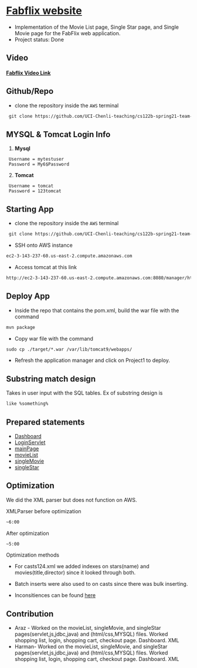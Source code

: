 #  [Fabflix website](http://ec2-3-143-237-60.us-east-2.compute.amazonaws.com:8080/Project1/login.html)

* Implementation of the Movie List page, Single Star page, and Single Movie page for the FabFlix web application.
* Project status: Done

## Video
#### [Fabflix Video Link](https://tinyurl.com/cs122bvidh)

## Github/Repo
* clone the repository inside the `AWS` terminal

```html
 git clone https://github.com/UCI-Chenli-teaching/cs122b-spring21-team-57.git
```
## MYSQL & Tomcat Login Info
1. **Mysql**
```
 Username = mytestuser
 Password = My6$Password
```
2. **Tomcat**
```
 Username = tomcat
 Password = 123tomcat
```
## Starting App
* clone the repository inside the `AWS` terminal

```html
 git clone https://github.com/UCI-Chenli-teaching/cs122b-spring21-team-57.git
```

* SSH onto AWS instance

```html
ec2-3-143-237-60.us-east-2.compute.amazonaws.com
```
* Access tomcat at this link
```html
http://ec2-3-143-237-60.us-east-2.compute.amazonaws.com:8080/manager/html
```
## Deploy App
* Inside the repo that contains the pom.xml, build the war file with the command
```html
mvn package
```
* Copy war file with the command
```html
sudo cp ./target/*.war /var/lib/tomcat9/webapps/
```
* Refresh the application manager and click on Project1 to deploy.

## Substring match design
Takes in user input with the SQL tables. Ex of substring design is 
```html
like %something%
```
## Prepared statements
* [Dashboard](https://github.com/UCI-Chenli-teaching/cs122b-spring21-team-57/blob/main/Fabflix/Project1/src/main/java/Dashboard.java)
* [LoginServlet](https://github.com/UCI-Chenli-teaching/cs122b-spring21-team-57/blob/main/Fabflix/Project1/src/main/java/LoginServlet.java)
* [mainPage](https://github.com/UCI-Chenli-teaching/cs122b-spring21-team-57/blob/main/Fabflix/Project1/src/main/java/mainPage.java)
* [movieList](https://github.com/UCI-Chenli-teaching/cs122b-spring21-team-57/blob/main/Fabflix/Project1/src/main/java/movieList.java)
* [singleMovie](https://github.com/UCI-Chenli-teaching/cs122b-spring21-team-57/blob/main/Fabflix/Project1/src/main/java/singleMovie.java)
* [singleStar](https://github.com/UCI-Chenli-teaching/cs122b-spring21-team-57/blob/main/Fabflix/Project1/src/main/java/singleStar.java)


## Optimization
We did the XML parser but does not function on AWS.

XMLParser before optimization
```html
~6:00
```
After optimization
```html
~5:00
```
Optimization methods
* For casts124.xml we added indexes on stars(name) and movies(title,director) since it looked through both.
* Batch inserts were also used to on casts since there was bulk inserting.

* Inconsitiences can be found [here](https://github.com/UCI-Chenli-teaching/cs122b-spring21-team-57/blob/main/xmlparser/inconsistencies.txt)

## Contribution
* Araz - Worked on the movieList, singleMovie, and singleStar pages(servlet,js,jdbc,java) and (html/css,MYSQL) files.  Worked shopping list, login, shopping cart, checkout page. Dashboard. XML
* Harman- Worked on the movieList, singleMovie, and singleStar pages(servlet,js,jdbc,java) and (html/css,MYSQL) files. Worked shopping list, login, shopping cart, checkout page. Dashboard. XML

